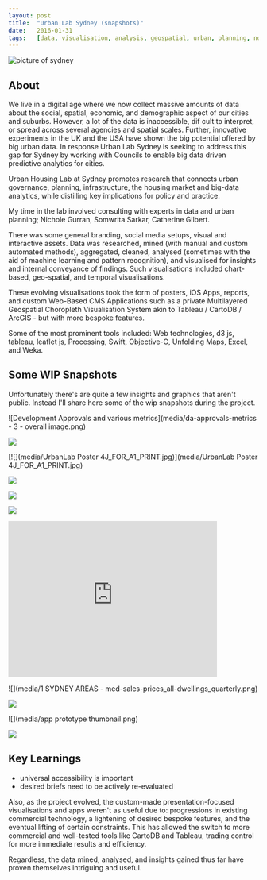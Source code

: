 ```yaml
---
layout:	post
title:	"Urban Lab Sydney (snapshots)"
date:	2016-01-31
tags:	[data, visualisation, analysis, geospatial, urban, planning, nda]
---
```


![picture of sydney](media/sydney_img11.jpg)

## About

We live in a digital age where we now collect massive amounts of data about the social, spatial, economic, and demographic aspect of our cities and suburbs. However, a lot of the data is inaccessible, dif cult to interpret, or spread across several agencies and spatial scales. Further, innovative experiments in the UK and the USA have shown the big potential offered by big urban data. In response Urban Lab Sydney is seeking to address this gap for Sydney by working with Councils to enable big data driven predictive analytics for cities.

Urban Housing Lab at Sydney promotes research that connects urban governance, planning, infrastructure, the housing market and big-data analytics, while distilling key implications for policy and practice.

My time in the lab involved consulting with experts in data and urban planning; Nichole Gurran, Somwrita Sarkar, Catherine Gilbert.

There was some general branding, social media setups, visual and interactive assets. Data was researched, mined (with manual and custom automated methods), aggregated, cleaned, analysed (sometimes with the aid of machine learning and pattern recognition), and visualised for insights and internal conveyance of findings. Such visualisations included chart-based, geo-spatial, and temporal visualisations. 

These evolving visualisations took the form of posters, iOS Apps, reports, and custom Web-Based CMS Applications such as a private Multilayered Geospatial Choropleth Visualisation System akin to Tableau / CartoDB / ArcGIS - but with more bespoke features.

Some of the most prominent tools included: Web technologies, d3 js, tableau, leaflet js, Processing, Swift, Objective-C, Unfolding Maps, Excel, and Weka. 

## Some WIP Snapshots

Unfortunately there's are quite a few insights and graphics that aren't public. Instead I'll share here some of the wip snapshots during the project.

![Development Approvals and various metrics](media/da-approvals-metrics - 3 - overall image.png)

![](media/sydney_price_ios_3d.JPG)

[![](media/UrbanLab Poster 4J_FOR_A1_PRINT.jpg)](media/UrbanLab Poster 4J_FOR_A1_PRINT.jpg)

![](media/median-sales-nsw-area.jpg)

![](media/small_multiples.jpg)

![](media/screen_multiple_ver.png)

<iframe width="420" height="315" src="https://www.youtube.com/embed/FY_xt1VQquA?autoplay=1&loop=1&playlist=FY_xt1VQquA" frameborder="0" allowfullscreen></iframe>

![](media/1 SYDNEY AREAS - med-sales-prices_all-dwellings_quarterly.png)

![](media/app_prototype_early.png)

![](media/app prototype thumbnail.png)

![](media/urban-lab-design-documentation-v1.2.png)



## Key Learnings

- universal accessibility is important
- desired briefs need to be actively re-evaluated

Also, as the project evolved, the custom-made presentation-focused visualisations and apps weren't as useful due to: progressions in existing commercial technology, a lightening of desired bespoke features, and the eventual lifting of certain constraints. This has allowed the switch to more commercial and well-tested tools like CartoDB and Tableau, trading control for more immediate results and efficiency.

Regardless, the data mined, analysed, and insights gained thus far have proven themselves intriguing and useful.



